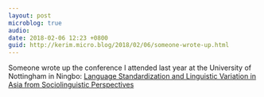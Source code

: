 ```yaml
---
layout: post
microblog: true
audio: 
date: 2018-02-06 12:23 +0800
guid: http://kerim.micro.blog/2018/02/06/someone-wrote-up.html
---
```

Someone wrote up the conference I attended last year at the University of Nottingham in Ningbo: [Language Standardization and Linguistic Variation in Asia from Sociolinguistic Perspectives](http://www.languageonthemove.com/debating-language-standardization/)
